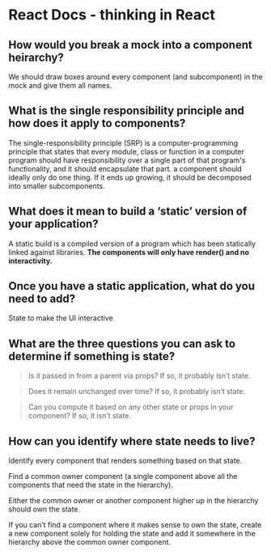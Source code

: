 # React Docs - thinking in React


## How would you break a mock into a component heirarchy?

We should draw boxes around every component (and subcomponent) in the mock and give them all names.

## What is the single responsibility principle and how does it apply to components?

The single-responsibility principle (SRP) is a computer-programming principle that states that every module, class or function in a computer program should have responsibility over a single part of that program's functionality, 
and it should encapsulate that part.
a component should ideally only do one thing. If it ends up growing, it should be decomposed into smaller subcomponents.

## What does it mean to build a ‘static’ version of your application?

 A static build is a compiled version of a program which has been statically linked against libraries.
**The components will only have render() and no interactivity.**

## Once you have a static application, what do you need to add?

State to make the UI interactive


## What are the three questions you can ask to determine if something is state?

> Is it passed in from a parent via props? If so, it probably isn’t state.

>Does it remain unchanged over time? If so, it probably isn’t state.

>Can you compute it based on any other state or props in your component? If so, it isn’t state.


## How can you identify where state needs to live?

Identify every component that renders something based on that state.

Find a common owner component (a single component above all the components that need the state in the hierarchy).

Either the common owner or another component higher up in the hierarchy should own the state.

If you can’t find a component where it makes sense to own the state, create a new component solely for holding the state and add it somewhere in the hierarchy above the common owner component.
